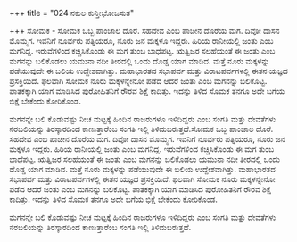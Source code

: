 +++
title = "024 ನಕುಲ ಕುನ್ತೀಭೋಜಸುತ"

+++
ಸೋಮಕ - ಸೋಮಕ ಒಬ್ಬ ಪಾಂಚಾಲ ದೊರೆ. ಸಹದೇವ ಎಂಬ ಪಾಚೀನ ದೊರೆಯ ಮಗ. ದಿವೋ ದಾಸನ ಮೊಮ್ಮಗ. ಇವನಿಗೆ ನೂರ್ವರು ಪತ್ನಿಯರೂ, ನೂರು ಜನ ಮಕ್ಕಳೂ ಇದ್ದರು. ಹಿರಿಯ ರಾನೀಯಲ್ಲಿ ಜಂತು ಎಂಬ ಮಗನಿದ್ದ. ಇರುವೆಗಳಿಂದ ಕಚ್ಚಿಸಿಕೊಂಡು ಈ ಮಗ ತುಂಬ ಬಾಧೆಪಟ್ಟ. ಋತ್ವಿಜರ ಸಲಹೆಯಂತೆ ಈ ಜಂತು ಎಂಬ ಮಗನನ್ನು ಬಲಿಕೊಡಲು ಯಮುನಾ ನದೀ ತೀರದಲ್ಲಿ ಒಂದು ದೊಡ್ಡ ಯಾಗ ಮಾಡಿದ. ಮತ್ತೆ ನೂರು ಮಕ್ಕಳನ್ನು ಪಡೆಯುವುದೇ ಈ ಬಲಿಯ ಉದ್ದೇಶವಾಗಿತ್ತು. ಮಹಾಭಾರತದ ಸಭಾಪರ್ವ ಮತ್ತು ವಿರಾಟಪರ್ವಗಳಲ್ಲಿ ಈತನ ಯಜ್ಞದ ಪ್ರಸಕ್ತಿಯಿದೆ. ಫಲವಾಗಿ ಸೋಮಕ ನೂರು ಮಕ್ಕಳನ್ನೇನೋ ಪಡೆದ ಆದರೆ ಜಂತು ಎಂಬ ಮಗನನ್ನು ಬಲಿಕೊಟ್ಟ. ಪಾತಕಕ್ಕಾಗಿ ಯಾಗ ಮಾಡಿಸಿದ ಪುರೋಹಿತನಿಗೆ ರೌರವ ಶಿಕ್ಷೆ ಕಾದಿತ್ತು. ಇದನ್ನು ತಿಳಿದ ಸೊಮಕ ತನಗೂ ಅದೇ ಬಗೆಯ ಭಿಕ್ಷೆ ಬೇಕೆಂದು ಕೋರಿಕೊಂಡ.  

ಮಗನನ್ನೇ ಬಲಿ ಕೊಡುವಷ್ಟು ನೀಚ ಮಟ್ಟಕ್ಕೆ ಹಿಂದಿನ ರಾಜರುಗಳೂ ಇಳಿದಿದ್ದರು ಎಂಬ ಸಂಗತಿ ಮತ್ತು ದೇವತೆಗಳು ನರಬಲಿಯನ್ನು ತಿರಸ್ಕಾರದಿಂದ ಕಾಣುತ್ತಾರೆಂಬ ಸಂಗತಿ ಇಲ್ಲಿ ತಿಳಿದುಬರುತ್ತದೆ.ಸೋಮಕ ಒಬ್ಬ ಪಾಂಚಾಲ ದೊರೆ. ಸಹದೇವ ಎಂಬ ಪಾಚೀನ ದೊರೆಯ ಮಗ. ದಿವೋ ದಾಸನ ಮೊಮ್ಮಗ. ಇವನಿಗೆ ನೂರ್ವರು ಪತ್ನಿಯರೂ, ನೂರು ಜನ ಮಕ್ಕಳೂ ಇದ್ದರು. ಹಿರಿಯ ರಾನೀಯಲ್ಲಿ ಜಂತು ಎಂಬ ಮಗನಿದ್ದ. ಇರುವೆಗಳಿಂದ ಕಚ್ಚಿಸಿಕೊಂಡು ಈ ಮಗ ತುಂಬ ಬಾಧೆಪಟ್ಟ. ಋತ್ವಿಜರ ಸಲಹೆಯಂತೆ ಈ ಜಂತು ಎಂಬ ಮಗನನ್ನು ಬಲಿಕೊಡಲು ಯಮುನಾ ನದೀ ತೀರದಲ್ಲಿ ಒಂದು ದೊಡ್ಡ ಯಾಗ ಮಾಡಿದ. ಮತ್ತೆ ನೂರು ಮಕ್ಕಳನ್ನು ಪಡೆಯುವುದೇ ಈ ಬಲಿಯ ಉದ್ದೇಶವಾಗಿತ್ತು. ಮಹಾಭಾರತದ ಸಭಾಪರ್ವ ಮತ್ತು ವಿರಾಟಪರ್ವಗಳಲ್ಲಿ ಈತನ ಯಜ್ಞದ ಪ್ರಸಕ್ತಿಯಿದೆ. ಫಲವಾಗಿ ಸೋಮಕ ನೂರು ಮಕ್ಕಳನ್ನೇನೋ ಪಡೆದ ಆದರೆ ಜಂತು ಎಂಬ ಮಗನನ್ನು ಬಲಿಕೊಟ್ಟ. ಪಾತಕಕ್ಕಾಗಿ ಯಾಗ ಮಾಡಿಸಿದ ಪುರೋಹಿತನಿಗೆ ರೌರವ ಶಿಕ್ಷೆ ಕಾದಿತ್ತು. ಇದನ್ನು ತಿಳಿದ ಸೊಮಕ ತನಗೂ ಅದೇ ಬಗೆಯ ಭಿಕ್ಷೆ ಬೇಕೆಂದು ಕೋರಿಕೊಂಡ.  

ಮಗನನ್ನೇ ಬಲಿ ಕೊಡುವಷ್ಟು ನೀಚ ಮಟ್ಟಕ್ಕೆ ಹಿಂದಿನ ರಾಜರುಗಳೂ ಇಳಿದಿದ್ದರು ಎಂಬ ಸಂಗತಿ ಮತ್ತು ದೇವತೆಗಳು ನರಬಲಿಯನ್ನು ತಿರಸ್ಕಾರದಿಂದ ಕಾಣುತ್ತಾರೆಂಬ ಸಂಗತಿ ಇಲ್ಲಿ ತಿಳಿದುಬರುತ್ತದೆ.